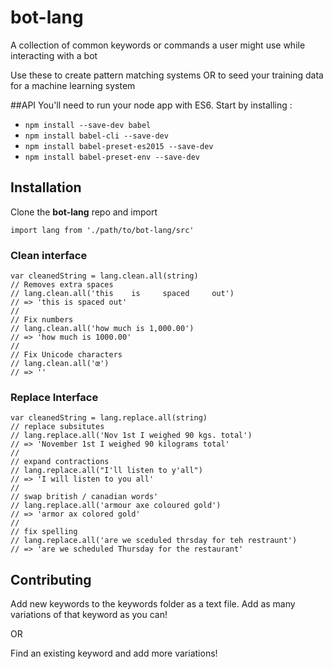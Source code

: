 # bot-lang
A collection of common keywords or commands a user might use while interacting with a bot

Use these to create pattern matching systems OR to seed your training data for a machine learning system

##API
You'll need to run your node app with ES6. Start by installing :

 - `npm install --save-dev babel`
 - `npm install babel-cli --save-dev`
 - `npm install babel-preset-es2015 --save-dev`
 - `npm install babel-preset-env --save-dev`

## Installation
Clone the **bot-lang** repo and import

    import lang from './path/to/bot-lang/src'
### Clean interface

    var cleanedString = lang.clean.all(string)
    // Removes extra spaces
    // lang.clean.all('this    is     spaced     out')
    // => 'this is spaced out'
    //
    // Fix numbers
    // lang.clean.all('how much is 1,000.00')
    // => 'how much is 1000.00'
    //
    // Fix Unicode characters
    // lang.clean.all('œ')
    // => ''

### Replace Interface

    var cleanedString = lang.replace.all(string)
    // replace subsitutes
    // lang.replace.all('Nov 1st I weighed 90 kgs. total')
    // => 'November 1st I weighed 90 kilograms total'
    //
    // expand contractions
    // lang.replace.all("I'll listen to y'all")
    // => 'I will listen to you all'
    //
    // swap british / canadian words'
    // lang.replace.all('armour axe coloured gold')
    // => 'armor ax colored gold'
    //
    // fix spelling
    // lang.replace.all('are we sceduled thrsday for teh restraunt')
    // => 'are we scheduled Thursday for the restaurant'
  

## Contributing

Add new keywords to the keywords folder as a text file.  Add as many variations of that keyword as you can!

OR

Find an existing keyword and add more variations!
